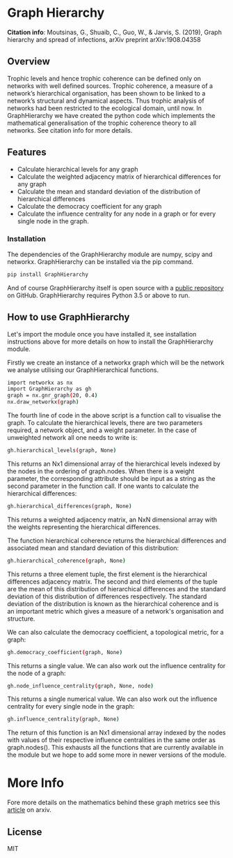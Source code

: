 # Graph Hierarchy

**Citation info**:  Moutsinas, G., Shuaib, C., Guo, W., & Jarvis, S. (2019), Graph hierarchy and spread of infections, arXiv preprint arXiv:1908.04358

## Overview
Trophic levels and hence trophic coherence can be defined only on networks with well defined sources. Trophic coherence, a measure of a network’s hierarchical organisation, has been shown to be linked to a network’s structural and dynamical aspects. Thus trophic analysis of networks had been restricted to the ecological domain, until now. In GraphHierarchy we have created the python code which implements the mathematical generalisation of the trophic coherence theory to all networks. See citation info for more details. 

## Features
  - Calculate hierarchical levels for any graph
  - Calculate the weighted adjacency matrix of hierarchical differences for any graph
  - Calculate the mean and standard deviation of the distribution of hierarchical differences 
  - Calculate the democracy coefficient for any graph
  - Calculate the influence centrality for any node in a graph or for every single node in the graph.


### Installation

The dependencies of the GraphHierarchy module are numpy, scipy and networkx. GraphHierarchy can be installed via the pip command.

```sh
pip install GraphHierarchy
```
And of course GraphHierarchy itself is open source with a [public repository] on GitHub. GraphHierarchy requires Python 3.5 or above to run. 

## How to use GraphHierarchy

Let's import the module once you have installed it, see installation instructions above for more details on how to install the GraphHierarchy module.

Firstly we create an instance of a networkx graph which will be the network we analyse utilising our GraphHierarchical functions.

```sh
import networkx as nx
import GraphHierarchy as gh
graph = nx.gnr_graph(20, 0.4)
nx.draw_networkx(graph)
```
The fourth line of code in the above script is a function call to visualise the graph. To calculate the hierarchical levels, there are two parameters required, a network object, and a weight parameter. In the case of unweighted network all one needs to write is:

```sh
gh.hierarchical_levels(graph, None)
```
This returns an Nx1 dimensional array of the hierarchical levels indexed by the nodes in the ordering of graph.nodes. When there is a weight parameter, the corresponding attribute should be input as a string as the second parameter in the function call. If one wants to calculate the hierarchical differences:

```sh
gh.hierarchical_differences(graph, None)
```

This returns a weighted adjacency matrix, an NxN dimensional array with the weights representing the hierarchical differences. 

The function hierarchical coherence returns the hierarchical differences and associated mean and standard deviation of this distribution:

```sh
gh.hierarchical_coherence(graph, None)
```

This returns a three element tuple, the first element is the hierarchical differences adjacency matrix. The second and third elements of the tuple are the mean of this distribution of hierarchical differences and the standard deviation of this distribution of differences respectively. The standard deviation of the distribution is known as the hierarchical coherence and is an important metric which gives a measure of a network's organisation and structure. 

We can also calculate the democracy coefficient, a topological metric, for a graph:

```sh
gh.democracy_coefficient(graph, None)
```

This returns a single value. We can also work out the influence centrality for the node of a graph:

```sh
gh.node_influence_centrality(graph, None, node)
```
This returns a single numerical value. We can also work out the influence centrality for every single node in the graph:

```sh
gh.influence_centrality(graph, None)
```

The return of this function is an Nx1 dimensional array indexed by the nodes with values of their respective influence centralities in the same order as graph.nodes(). This exhausts all the functions that are currently available in the module but we hope to add some more in newer versions of the module. 


# More Info
Fore more details on the mathematics behind these graph metrics see this [article] on arxiv. 

License
----

MIT

[article]: <https://arxiv.org/abs/1908.04358>
[public repository]: <https://github.com/shuaib7860/GraphHierarchy>
